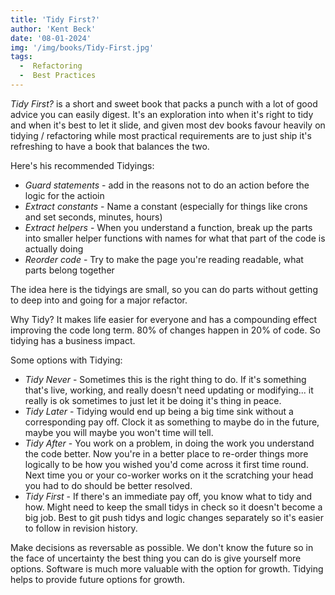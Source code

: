 ```yaml
---
title: 'Tidy First?'
author: 'Kent Beck'
date: '08-01-2024'
img: '/img/books/Tidy-First.jpg'
tags:
  -  Refactoring
  -  Best Practices
---
```


*Tidy First?* is a short and sweet book that packs a punch with a lot of good advice you can easily digest. It's an exploration into when it's right to tidy and when it's best to let it slide, and given most dev books favour heavily on tidying / refactoring while most practical requirements are to just ship it's refreshing to have a book that balances the two.

Here's his recommended Tidyings:
  -  *Guard statements* - add in the reasons not to do an action before the logic for the actioin
  -  *Extract constants* - Name a constant (especially for things like crons and set seconds, minutes, hours)
  -  *Extract helpers* - When you understand a function, break up the parts into smaller helper functions with names for what that part of the code is actually doing
  -  *Reorder code* - Try to make the page you're reading readable, what parts belong together
  
The idea here is the tidyings are small, so you can do parts without getting to deep into and going for a major refactor.

Why Tidy? It makes life easier for everyone and has a compounding effect improving the code long term. 80% of changes happen in 20% of code. So tidying has a business impact.

Some options with Tidying:
  - *Tidy Never* - Sometimes this is the right thing to do. If it's something that's live, working, and really doesn't need updating or modifying... it really is ok sometimes to just let it be doing it's thing in peace.
  - *Tidy Later* - Tidying would end up being a big time sink without a corresponding pay off. Clock it as something to maybe do in the future, maybe you will maybe you won't time will tell.
  - *Tidy After* - You work on a problem, in doing the work you understand the code better. Now you're in a better place to re-order things more logically to be how you wished you'd come across it first time round. Next time you or your co-worker works on it the scratching your head you had to do should be better resolved.
  - *Tidy First* - If there's an immediate pay off, you know what to tidy and how. Might need to keep the small tidys in check so it doesn't become a big job. Best to git push tidys and logic changes separately so it's easier to follow in revision history.

Make decisions as reversable as possible. We don't know the future so in the face of uncertainty the best thing you can do is give yourself more options. Software is much more valuable with the option for growth. Tidying helps to provide future options for growth.

